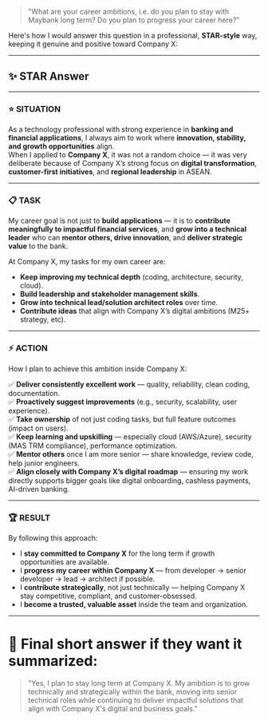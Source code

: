 > "What are your career ambitions, i.e. do you plan to stay with Maybank long term? Do you plan to progress your career here?"

Here's how I would answer this question in a professional, **STAR-style** way, keeping it genuine and positive toward Company X:

---

## ✨ STAR Answer

---

### ⭐ **SITUATION**
As a technology professional with strong experience in **banking and financial applications**, I always aim to work where **innovation, stability, and growth opportunities** align.  
When I applied to **Company X**, it was not a random choice — it was very deliberate because of Company X’s strong focus on **digital transformation**, **customer-first initiatives**, and **regional leadership** in ASEAN.

---

### 📋 **TASK**
My career goal is not just to **build applications** — it is to **contribute meaningfully to impactful financial services**, and **grow into a technical leader** who can **mentor others, drive innovation**, and **deliver strategic value** to the bank.

At Company X, my tasks for my own career are:
- **Keep improving my technical depth** (coding, architecture, security, cloud).
- **Build leadership and stakeholder management skills**.
- **Grow into technical lead/solution architect roles** over time.
- **Contribute ideas** that align with Company X’s digital ambitions (M25+ strategy, etc).

---

### ⚡ **ACTION**

How I plan to achieve this ambition inside Company X:

✅ **Deliver consistently excellent work** — quality, reliability, clean coding, documentation.  
✅ **Proactively suggest improvements** (e.g., security, scalability, user experience).  
✅ **Take ownership** of not just coding tasks, but full feature outcomes (impact on users).  
✅ **Keep learning and upskilling** — especially cloud (AWS/Azure), security (MAS TRM compliance), performance optimization.  
✅ **Mentor others** once I am more senior — share knowledge, review code, help junior engineers.  
✅ **Align closely with Company X’s digital roadmap** — ensuring my work directly supports bigger goals like digital onboarding, cashless payments, AI-driven banking.

---

### 🏆 **RESULT**

By following this approach:

- I **stay committed to Company X** for the long term if growth opportunities are available.
- I **progress my career within Company X** — from developer → senior developer → lead → architect if possible.
- I **contribute strategically**, not just technically — helping Company X stay competitive, compliant, and customer-obsessed.
- I **become a trusted, valuable asset** inside the team and organization.

---

# 🎯 Final short answer if they want it summarized:

> "Yes, I plan to stay long term at Company X. My ambition is to grow technically and strategically within the bank, moving into senior technical roles while continuing to deliver impactful solutions that align with Company X's digital and business goals."

